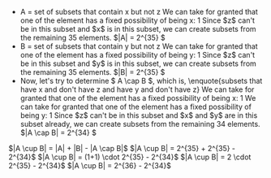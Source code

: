 <ul>
<li> A = set of subsets that contain x but not z 
We can take for granted that one of the element has a fixed possibility of being x: 1 
Since $z$ can't be in this subset and $x$ is in this subset, we can create subsets from the remaining 35 elements. 
$|A| = 2^{35} $
	<li> B = set of subsets that contain y but not z 
	      We can take for granted that one of the element has a fixed possibility of being y: 1 
	      Since $z$ can't be in this subset and $y$ is in this subset, we can create subsets from the remaining 35 elements. 
$|B| = 2^{35} $
	<li> Now, let's try to determine $ A \cap B $, which is, \enquote{subsets that have x and don't have z and have y and don't have z} 
	      We can take for granted that one of the element has a fixed possibility of being x: 1 
	      We can take for granted that one of the element has a fixed possibility of being y: 1 
	      Since $z$ can't be in this subset and $x$ and $y$ are in this subset already, we can create subsets from the remaining 34 elements. 
$|A \cap B| = 2^{34} $
</ul>
$|A \cup B| = |A| + |B| - |A \cap B|$ 
$|A \cup B| = 2^{35} + 2^{35} - 2^{34}$ 
$|A \cup B| = (1+1) \cdot 2^{35} - 2^{34}$ 
$|A \cup B| = 2 \cdot 2^{35} - 2^{34}$ 
$|A \cup B| = 2^{36} - 2^{34}$
